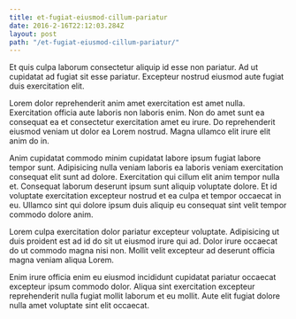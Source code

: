 ```yaml
---
title: et-fugiat-eiusmod-cillum-pariatur
date: 2016-2-16T22:12:03.284Z
layout: post
path: "/et-fugiat-eiusmod-cillum-pariatur/"
---
```


Et quis culpa laborum consectetur aliquip id esse non pariatur. Ad ut cupidatat ad fugiat sit esse pariatur. Excepteur nostrud eiusmod aute fugiat duis exercitation elit.

Lorem dolor reprehenderit anim amet exercitation est amet nulla. Exercitation officia aute laboris non laboris enim. Non do amet sunt ea consequat ea et consectetur exercitation amet eu irure. Do reprehenderit eiusmod veniam ut dolor ea Lorem nostrud. Magna ullamco elit irure elit anim do in.

Anim cupidatat commodo minim cupidatat labore ipsum fugiat labore tempor sunt. Adipisicing nulla veniam laboris ea laboris veniam exercitation consequat elit sunt ad dolore. Exercitation qui cillum elit anim tempor nulla et. Consequat laborum deserunt ipsum sunt aliquip voluptate dolore. Et id voluptate exercitation excepteur nostrud et ea culpa et tempor occaecat in eu. Ullamco sint qui dolore ipsum duis aliquip eu consequat sint velit tempor commodo dolore anim.

Lorem culpa exercitation dolor pariatur excepteur voluptate. Adipisicing ut duis proident est ad id do sit ut eiusmod irure qui ad. Dolor irure occaecat do ut commodo magna nisi non. Mollit velit excepteur ad deserunt officia magna veniam aliqua Lorem.

Enim irure officia enim eu eiusmod incididunt cupidatat pariatur occaecat excepteur ipsum commodo dolor. Aliqua sint exercitation excepteur reprehenderit nulla fugiat mollit laborum et eu mollit. Aute elit fugiat dolore nulla amet voluptate sint elit occaecat.